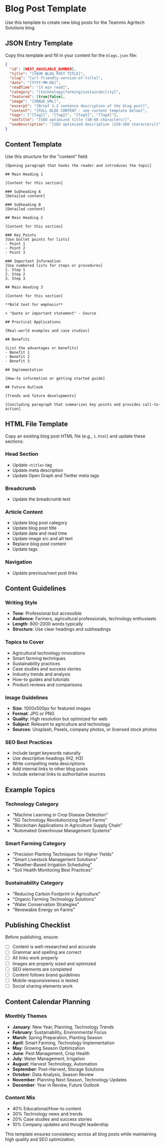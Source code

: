 # Blog Post Template

Use this template to create new blog posts for the Teammo Agritech Solutions blog.

## JSON Entry Template

Copy this template and fill in your content for the `blogs.json` file:

```json
{
  "id": [NEXT_AVAILABLE_NUMBER],
  "title": "[YOUR BLOG POST TITLE]",
  "slug": "[url-friendly-version-of-title]",
  "date": "[YYYY-MM-DD]",
  "readTime": "[X min read]",
  "category": "[technology|farming|sustainability]",
  "featured": [true|false],
  "image": "[IMAGE_URL]",
  "excerpt": "[Brief 1-2 sentence description of the blog post]",
  "content": "[FULL BLOG CONTENT - see content template below]",
  "tags": ["[Tag1]", "[Tag2]", "[Tag3]", "[Tag4]"],
  "seoTitle": "[SEO optimized title (50-60 characters)]",
  "seoDescription": "[SEO optimized description (150-160 characters)]"
}
```

## Content Template

Use this structure for the "content" field:

```
[Opening paragraph that hooks the reader and introduces the topic]

## Main Heading 1

[Content for this section]

### Subheading A
[Detailed content]

### Subheading B
[Detailed content]

## Main Heading 2

[Content for this section]

### Key Points
[Use bullet points for lists]
- Point 1
- Point 2
- Point 3

### Important Information
[Use numbered lists for steps or procedures]
1. Step 1
2. Step 2
3. Step 3

## Main Heading 3

[Content for this section]

**Bold text for emphasis**

> "Quote or important statement" - Source

## Practical Applications

[Real-world examples and case studies]

## Benefits

[List the advantages or benefits]
- Benefit 1
- Benefit 2
- Benefit 3

## Implementation

[How-to information or getting started guide]

## Future Outlook

[Trends and future developments]

[Concluding paragraph that summarizes key points and provides call-to-action]
```

## HTML File Template

Copy an existing blog post HTML file (e.g., `1.html`) and update these sections:

### Head Section

- Update `<title>` tag
- Update meta description
- Update Open Graph and Twitter meta tags

### Breadcrumb

- Update the breadcrumb text

### Article Content

- Update blog post category
- Update blog post title
- Update date and read time
- Update image src and alt text
- Replace blog post content
- Update tags

### Navigation

- Update previous/next post links

## Content Guidelines

### Writing Style

- **Tone**: Professional but accessible
- **Audience**: Farmers, agricultural professionals, technology enthusiasts
- **Length**: 800-2000 words typically
- **Structure**: Use clear headings and subheadings

### Topics to Cover

- Agricultural technology innovations
- Smart farming techniques
- Sustainability practices
- Case studies and success stories
- Industry trends and analysis
- How-to guides and tutorials
- Product reviews and comparisons

### Image Guidelines

- **Size**: 1000x500px for featured images
- **Format**: JPG or PNG
- **Quality**: High resolution but optimized for web
- **Subject**: Relevant to agriculture and technology
- **Sources**: Unsplash, Pexels, company photos, or licensed stock photos

### SEO Best Practices

- Include target keywords naturally
- Use descriptive headings (H2, H3)
- Write compelling meta descriptions
- Add internal links to other blog posts
- Include external links to authoritative sources

## Example Topics

### Technology Category

- "Machine Learning in Crop Disease Detection"
- "5G Technology Revolutionizing Smart Farms"
- "Blockchain Applications in Agriculture Supply Chain"
- "Automated Greenhouse Management Systems"

### Smart Farming Category

- "Precision Planting Techniques for Higher Yields"
- "Smart Livestock Management Solutions"
- "Weather-Based Irrigation Scheduling"
- "Soil Health Monitoring Best Practices"

### Sustainability Category

- "Reducing Carbon Footprint in Agriculture"
- "Organic Farming Technology Solutions"
- "Water Conservation Strategies"
- "Renewable Energy on Farms"

## Publishing Checklist

Before publishing, ensure:

- [ ] Content is well-researched and accurate
- [ ] Grammar and spelling are correct
- [ ] All links work properly
- [ ] Images are properly sized and optimized
- [ ] SEO elements are completed
- [ ] Content follows brand guidelines
- [ ] Mobile responsiveness is tested
- [ ] Social sharing elements work

## Content Calendar Planning

### Monthly Themes

- **January**: New Year, Planning, Technology Trends
- **February**: Sustainability, Environmental Focus
- **March**: Spring Preparation, Planting Season
- **April**: Smart Farming, Technology Implementation
- **May**: Growing Season Optimization
- **June**: Pest Management, Crop Health
- **July**: Water Management, Irrigation
- **August**: Harvest Technology, Automation
- **September**: Post-Harvest, Storage Solutions
- **October**: Data Analysis, Season Review
- **November**: Planning Next Season, Technology Updates
- **December**: Year in Review, Future Outlook

### Content Mix

- 40% Educational/How-to content
- 30% Technology news and trends
- 20% Case studies and success stories
- 10% Company updates and thought leadership

This template ensures consistency across all blog posts while maintaining high quality and SEO optimization.
